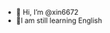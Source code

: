 - 👋 Hi, I’m @xin6672
- 🤔I am still learning English

<!---
xin6672/xin6672 is a ✨ special ✨ repository because its `README.md` (this file) appears on your GitHub profile.
You can click the Preview link to take a look at your changes.
--->
